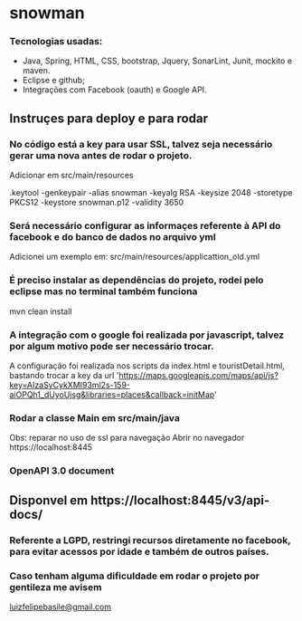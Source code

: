 # snowman

### Tecnologias usadas:
- Java, Spring, HTML, CSS, bootstrap, Jquery, SonarLint, Junit, mockito e maven.
- Eclipse e github;
- Integrações com Facebook (oauth) e Google API.

## Instruçes para deploy e para rodar
### No código está a key para usar SSL, talvez seja necessário gerar uma nova antes de rodar o projeto. 
Adicionar em src/main/resources

.keytool -genkeypair -alias snowman -keyalg RSA -keysize 2048 -storetype PKCS12 -keystore snowman.p12 -validity 3650

### Será necessário configurar as informaçes referente à API do facebook e do banco de dados no arquivo yml
Adicionei um exemplo em: src/main/resources/applicattion_old.yml


### É preciso instalar as dependências do projeto, rodei pelo eclipse mas no terminal também funciona
mvn clean install


### A integração com o google foi realizada por javascript, talvez por algum motivo pode ser necessário trocar.
A configuração foi realizada nos scripts da index.html e touristDetail.html, bastando trocar a key da url
'https://maps.googleapis.com/maps/api/js?key=AIzaSyCykXMI93ml2s-159-aiOPQh1_dUyoUjsg&libraries=places&callback=initMap'

### Rodar a classe Main em src/main/java
Obs: reparar no uso de ssl para navegação
Abrir no navegador https://localhost:8445

### OpenAPI 3.0 document
## Disponvel em https://localhost:8445/v3/api-docs/

### Referente a LGPD, restringi recursos diretamente no facebook, para evitar acessos por idade e também de outros países.

### Caso tenham alguma dificuldade em rodar o projeto por gentileza me avisem
luizfelipebasile@gmail.com



